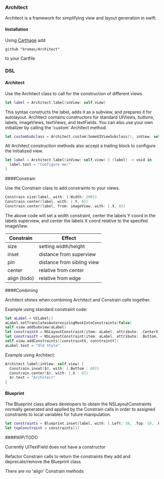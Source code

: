 ### Architect
Architect is a framework for simplifying view and layout generation in swift.

#### Installation
Using [Carthage](https://github.com/Carthage/Carthage) add
```shell
github "bromas/Architect"
```
to your Cartfile

### DSL

#### Architect

Use the Architect class to call for the construction of different views.

```swift
let label = Architect.label(inView: self.view)
```

This syntax constructs the label, adds it as a subview, and prepares it for autolayout. Architect contains constructors for standard UIViews, buttons, labels, imageViews, textViews, and textFields. You can also use your own initializer by calling the 'custom' Architect method.

```swift
let customSubclass = Architect.custom(SomeUIViewSubclass(), inView: self.view)
```

All Architect construction methods also accept a trailing block to configure the initialized view.

```swift
let label = Architect.label(inView: self.view) { (label) -> void in
  label.text = "Configure me!"
}
```

####Constrain

Use the Constrain class to add constraints to your views.

```swift
Constrain.size(label, with: [.Width: 200])
Constrain.center(label, with: [.Y, 0])
Constrain.center(label, from: imageView, with: [.X, 0])
```

The above code will set a width constraint, center the labels Y coord in the labels superview, and center the labels X coord relative to the specifed imageView.

Constrain           |  Effect
------------------  |  --------------------
size                |  setting width/height
inset               |  distance from superview
pin                 |  distance from sibling view
center              |  relative from center
align (todo)        |  relative from edge

####Combining

Architect shines when combining Architect and Constrain calls together.

Example using standard constraint code:
```swift
let aLabel = UILabel()
aLabel.setTranslatesAutoresizingMaskIntoConstraints(false)
self.view.addSubview(aLabel)
let constraintX = NSLayoutConstraint(item: aLabel, attribute: .CenterX, relatedBy: .Equal, toItem: self.view, attribute: .CenterX, multiplier: 1.0, constant: 0.0)
let constraintY = NSLayoutConstraint(item: aLabel, attribute: .Bottom, relatedBy: .Equal, toItem: self.view, attribute: .Bottom, multiplier: 1.0, constant: 60.0)
self.view.addConstraints([constraintX, constraintY])
aLabel.text = "Old Style"
```

Example using Architect:
```swift
Architect.label(inView: self.view) {
  Constrain.inset($0, with: [.Bottom : 60])
  Constrain.center($0, with: [.X : 0])
  $0.text = "Architect"
}
```

#### Blueprint

The Blueprint class allows developers to obtain the NSLayoutConstraints normally generated and applied by the Constrain calls in order to assigned constraints to local variables for future manipulation.

```swift
let constraints = Blueprint.inset(label, with: [.Left: 10, .Top: 10, .Right: 40])
let topConstraint = constraints[1]
```

####WIP/TODO

Currently UITextField does not have a constructor

Refactor Constrain calls to return the constraints they add and deprecate/remove the  Blueprint class.

There are no 'align' Constrain methods

